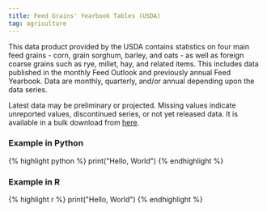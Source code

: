 ```yaml
---
title: Feed Grains' Yearbook Tables (USDA)
tag: agriculture
---
```

This data product provided by the USDA contains statistics on four main feed grains - corn, grain sorghum, barley, and oats - as well as foreign coarse grains such as rye, millet, hay, and related items. This includes data published in the monthly Feed Outlook and previously annual Feed Yearbook. Data are monthly, quarterly, and/or annual depending upon the data series.

Latest data may be preliminary or projected. Missing values indicate unreported values, discontinued series, or not yet released data. It is available in a bulk download from [here]( https://www.ers.usda.gov/data-products/feed-grains-database/feed-grains-yearbook-tables.aspx).

### Example in Python
{% highlight python %}
print("Hello, World")
{% endhighlight %}

### Example in R
{% highlight r %}
print("Hello, World")
{% endhighlight %}
